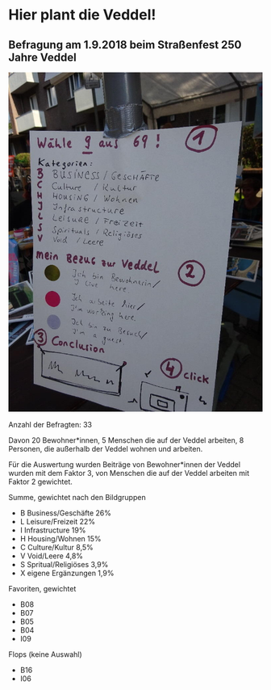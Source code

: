 # Hier plant die Veddel! 

## Befragung am 1.9.2018 beim Straßenfest 250 Jahre Veddel

![Foto von der Befragung am 1.9](https://github.com/veddel-anbau-nord/9aus69-auswertung/blob/master/batch01/making_of_002.jpg)

Anzahl der Befragten: 33

Davon 20 Bewohner*innen, 5 Menschen die auf der Veddel arbeiten, 8 Personen, die außerhalb der Veddel wohnen und arbeiten.

Für die Auswertung wurden Beiträge von Bewohner*innen der Veddel wurden mit dem Faktor 3, von Menschen die auf der Veddel arbeiten mit Faktor 2 gewichtet.

Summe, gewichtet nach den Bildgruppen

* B Business/Geschäfte 26%
* L Leisure/Freizeit 22%
* I Infrastructure 19%
* H Housing/Wohnen 15%
* C Culture/Kultur 8,5%
* V Void/Leere 4,8%
* S Spritual/Religiöses 3,9%
* X eigene Ergänzungen 1,9%

Favoriten, gewichtet 

* B08
* B07
* B05
* B04
* I09

Flops (keine Auswahl)

* B16
* I06


